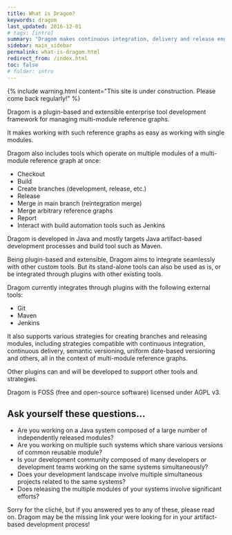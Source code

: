 ```yaml
---
title: What is Dragom?
keywords: dragom
last_updated: 2016-12-01
# tags: [intro]
summary: "Dragom makes continuous integration, delivery and release engineering fast and efficient for complex multi-module enterprise systems."
sidebar: main_sidebar
permalink: what-is-dragom.html
redirect_from: /index.html
toc: false
# folder: intro
---
```


{% include warning.html content="This site is under construction. Please come back regularly!" %}

Dragom is a plugin-based and extensible enterprise tool development framework
for managing multi-module reference graphs.

It makes working with such reference graphs as easy as working with single
modules.

Dragom also includes tools which operate on multiple modules of a multi-module
reference graph at once:

- Checkout
- Build
- Create branches (development, release, etc.)
- Release
- Merge in main branch (reintegration merge)
- Merge arbitrary reference graphs
- Report
- Interact with build automation tools such as Jenkins

Dragom is developed in Java and mostly targets Java artifact-based development
processes and build tool such as Maven.

Being plugin-based and extensible, Dragom aims to integrate seamlessly with
other custom tools. But its stand-alone tools can also be used as is, or be
integrated through plugins with other existing tools.

Dragom currently integrates through plugins with the following external tools:

- Git
- Maven
- Jenkins

It also supports various strategies for creating branches and releasing
modules, including strategies compatible with continuous integration,
continuous delivery, semantic versioning, uniform date-based versioning and
others, all in the context of multi-module reference graphs.

Other plugins can and will be developed to support other tools and strategies.

Dragom is FOSS (free and open-source software) licensed under AGPL v3.

## Ask yourself these questions...

- Are you working on a Java system composed of a large number of independently
  released modules?
- Are you working on multiple such systems which share various versions of
  common reusable module?
- Is your development community composed of many developers or development
  teams working on the same systems simultaneously?
- Does your development landscape involve multiple simultaneous projects
  related to the same systems?
- Does releasing the multiple modules of your systems involve significant
  efforts?

Sorry for the cliché, but if you answered yes to any of these, please read on.
Dragom may be the missing link your were looking for in your artifact-based
development process!